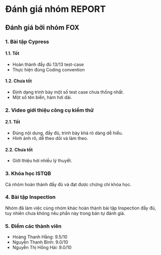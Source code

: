 # Đánh giá nhóm REPORT
## Đánh giá bởi nhóm FOX

### 1. Bài tập Cypress
#### 1.1. Tốt
 - Hoàn thành đầy đủ 13/13 test-case
 - Thực hiện đúng Coding convention

#### 1.2. Chưa tốt
 - Định dạng trình bày một số test case chưa thống nhất.
 - Một số tên biến, hàm hơi dài.

### 2. Video giới thiệu công cụ kiểm thử
#### 2.1. Tốt
 - Đúng nội dung, đầy đủ, trình bày khá rõ dàng dễ hiểu.
 - Hình ảnh rõ, dễ theo dõi và làm theo.

#### 2.2. Chưa tốt
 - Giới thiệu hơi nhiều lý thuyết.

### 3. Khóa học ISTQB
Cả nhóm hoàn thành đầy đủ và đạt được chứng chỉ khóa học.

### 4. Bài tập Inspection
Nhóm đã làm việc cùng nhóm khác hoàn thành bài tập Inspection đầy đủ, tuy nhiên chưa không nêu phần này trong bản tự đánh giá.

### 5. Điểm các thành viên
 - Hoàng Thanh Hằng: 9.5/10
 - Nguyễn Thanh Bình: 9.0/10
 - Nguyễn Thị Hồng Hải: 9.0/10

